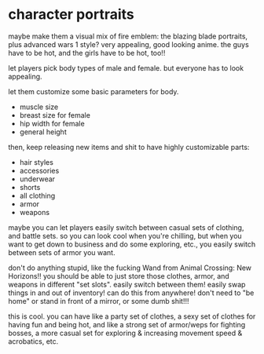 # character portraits

maybe make them a visual mix of fire emblem: the blazing blade portraits, plus advanced wars 1 style?
very appealing, good looking anime.
the guys have to be hot, and the girls have to be hot, too!!

let players pick body types of male and female. but everyone has to look appealing.

let them customize some basic parameters for body.
- muscle size
- breast size for female
- hip width for female
- general height

then, keep releasing new items and shit to have highly customizable parts:
- hair styles
- accessories
- underwear
- shorts
- all clothing
- armor
- weapons

maybe you can let players easily switch between casual sets of clothing, and battle sets.
so you can look cool when you're chilling, but when you want to get down to business and do some
exploring, etc., you easily switch between sets of armor you want.

don't do anything stupid, like the fucking Wand from Animal Crossing: New Horizons!!
you should be able to just store those clothes, armor, and weapons in different "set slots".
easily switch between them!
easily swap things in and out of inventory!
can do this from anywhere! don't need to "be home" or stand in front of a mirror, or some dumb shit!!!

this is cool. you can have like a party set of clothes, a sexy set of clothes for having fun and being hot,
and like a strong set of armor/weps for fighting bosses,
a more casual set for exploring & increasing movement speed & acrobatics,
etc.
